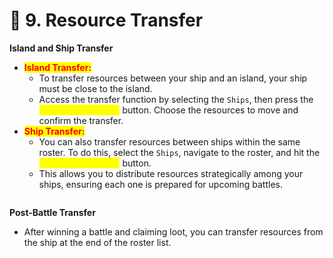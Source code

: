 # 💱 9. Resource Transfer

**Island and Ship Transfer**

* <mark style="color:red;">**Island Transfer:**</mark>
  * To transfer resources between your ship and an island, your ship must be close to the island.
  * Access the transfer function by selecting the `Ships`, then press the <mark style="color:yellow;">**`Transfer Inventory`**</mark> button. Choose the resources to move and confirm the transfer.
* <mark style="color:red;">**Ship Transfer:**</mark>
  * You can also transfer resources between ships within the same roster. To do this, select the `Ships`, navigate to the roster, and hit the <mark style="color:yellow;">**`Transfer Inventory`**</mark> button.
  * This allows you to distribute resources strategically among your ships, ensuring each one is prepared for upcoming battles.

<figure><img src="../.gitbook/assets/Screenshot 2024-08-22 at 8.10.17 PM.png" alt=""><figcaption></figcaption></figure>

**Post-Battle Transfer**

* After winning a battle and claiming loot, you can transfer resources from the ship at the end of the roster list.&#x20;
